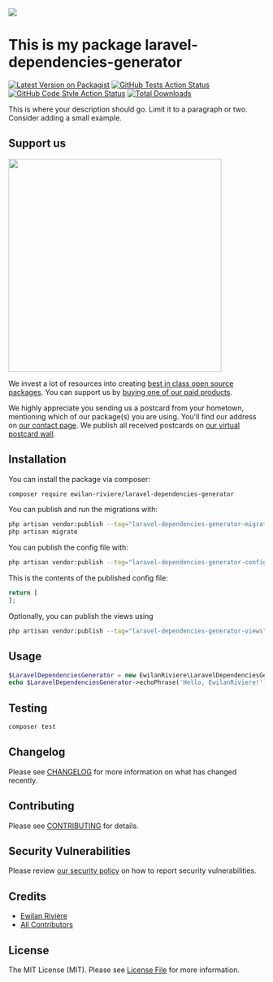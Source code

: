 
[<img src="https://github-ads.s3.eu-central-1.amazonaws.com/support-ukraine.svg?t=1" />](https://supportukrainenow.org)

# This is my package laravel-dependencies-generator

[![Latest Version on Packagist](https://img.shields.io/packagist/v/ewilan-riviere/laravel-dependencies-generator.svg?style=flat-square)](https://packagist.org/packages/ewilan-riviere/laravel-dependencies-generator)
[![GitHub Tests Action Status](https://img.shields.io/github/workflow/status/ewilan-riviere/laravel-dependencies-generator/run-tests?label=tests)](https://github.com/ewilan-riviere/laravel-dependencies-generator/actions?query=workflow%3Arun-tests+branch%3Amain)
[![GitHub Code Style Action Status](https://img.shields.io/github/workflow/status/ewilan-riviere/laravel-dependencies-generator/Check%20&%20fix%20styling?label=code%20style)](https://github.com/ewilan-riviere/laravel-dependencies-generator/actions?query=workflow%3A"Check+%26+fix+styling"+branch%3Amain)
[![Total Downloads](https://img.shields.io/packagist/dt/ewilan-riviere/laravel-dependencies-generator.svg?style=flat-square)](https://packagist.org/packages/ewilan-riviere/laravel-dependencies-generator)

This is where your description should go. Limit it to a paragraph or two. Consider adding a small example.

## Support us

[<img src="https://github-ads.s3.eu-central-1.amazonaws.com/laravel-dependencies-generator.jpg?t=1" width="419px" />](https://spatie.be/github-ad-click/laravel-dependencies-generator)

We invest a lot of resources into creating [best in class open source packages](https://spatie.be/open-source). You can support us by [buying one of our paid products](https://spatie.be/open-source/support-us).

We highly appreciate you sending us a postcard from your hometown, mentioning which of our package(s) you are using. You'll find our address on [our contact page](https://spatie.be/about-us). We publish all received postcards on [our virtual postcard wall](https://spatie.be/open-source/postcards).

## Installation

You can install the package via composer:

```bash
composer require ewilan-riviere/laravel-dependencies-generator
```

You can publish and run the migrations with:

```bash
php artisan vendor:publish --tag="laravel-dependencies-generator-migrations"
php artisan migrate
```

You can publish the config file with:

```bash
php artisan vendor:publish --tag="laravel-dependencies-generator-config"
```

This is the contents of the published config file:

```php
return [
];
```

Optionally, you can publish the views using

```bash
php artisan vendor:publish --tag="laravel-dependencies-generator-views"
```

## Usage

```php
$LaravelDependenciesGenerator = new EwilanRiviere\LaravelDependenciesGenerator();
echo $LaravelDependenciesGenerator->echoPhrase('Hello, EwilanRiviere!');
```

## Testing

```bash
composer test
```

## Changelog

Please see [CHANGELOG](CHANGELOG.md) for more information on what has changed recently.

## Contributing

Please see [CONTRIBUTING](https://github.com/spatie/.github/blob/main/CONTRIBUTING.md) for details.

## Security Vulnerabilities

Please review [our security policy](../../security/policy) on how to report security vulnerabilities.

## Credits

- [Ewilan Rivière](https://github.com/ewilan-riviere)
- [All Contributors](../../contributors)

## License

The MIT License (MIT). Please see [License File](LICENSE.md) for more information.
